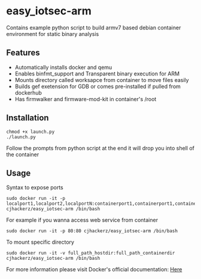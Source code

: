 # easy_iotsec-arm

Contains example python script to build armv7 based debian container environment for static binary analysis

## Features

* Automatically installs docker and qemu
* Enables binfmt_support and Transparent binary execution for ARM
* Mounts directory called worksapce from container to move files easily
* Builds gef exetension for GDB or comes pre-installed if pulled from dockerhub
* Has firmwalker and firmware-mod-kit in container's /root

## Installation

```console
chmod +x launch.py
./launch.py
```

Follow the prompts from python script at the end it will drop you into shell of the container

## Usage

Syntax to expose ports

```console
sudo docker run -it -p localport1,localport2,localportN:containerport1,containerport1,containerportN cjhackerz/easy_iotsec-arm /bin/bash
```

For example if you wanna access web service from container

```console
sudo docker run -it -p 80:80 cjhackerz/easy_iotsec-arm /bin/bash
```

To mount specific directory

```console
sudo docker run -it -v full_path_hostdir:full_path_containerdir cjhackerz/easy_iotsec-arm /bin/bash
```
For more information please visit Docker's official documentation: [Here](https://docs.docker.com/engine/reference/run/)